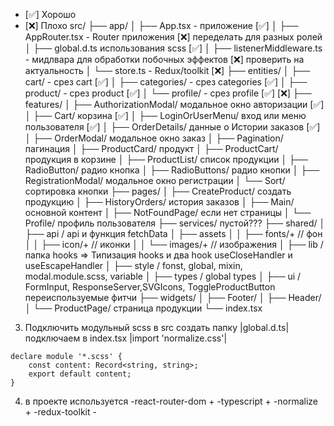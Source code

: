 
- [✅] Хорошо
- [❌] Плохо
   src/
   ├── app/
   │ ├── App.tsx - приложение [✅]
   │ ├── AppRouter.tsx - Router приложения [❌] переделать для разных ролей
   │ ├── global.d.ts использования scss [✅]
   │ ├── listenerMiddleware.ts - мидлвара для обработки побочных эффектов [❌] проверить на актуальность
   │ └── store.ts - Redux/toolkit [❌]
   ├── entities/
   │ ├── cart/ - срез cart [✅]
   │ ├── categories/ - срез categories [✅] 
   │ ├── product/ - срез product [✅]
   │ └── profile/ - срез profile [✅]  [❌]
   ├── features/
   │ ├── AuthorizationModal/ модальное окно авторизации [✅]
   │ ├── Cart/ корзина [✅]
   │ ├── LoginOrUserMenu/ вход или меню пользователя [✅]
   │ ├── OrderDetails/ данные о Истории заказов [✅]
   │ ├── OrderModal/ модальное окно заказ
   │ ├── Pagination/ пагинация
   │ ├── ProductCard/ продукт
   │ ├── ProductCart/ продукция в корзине
   │ ├── ProductList/ список продукции
   │ ├── RadioButton/ радио кнопка
   │ ├── RadioButtons/ радио кнопки
   │ ├── RegistrationModal/ модальное окно регистрации
   │ └── Sort/ сортировка кнопки
   ├── pages/
   │ ├── CreateProduct/ создать продукцию
   │ ├── HistoryOrders/ история заказов
   │ ├── Main/ основной контент
   │ ├── NotFoundPage/ если нет страницы
   │ └── Profile/ профиль пользователя
   ├── services/ пустой???
   ├── shared/
   │ ├── api / api и функция fetchData 
   │ ├── assets
   │ │ ├── fonts/+ // фон
   │ │ ├── icon/+ // иконки
   │ │ └── images/+ // изображения
   │ ├── lib / папка hooks => Типизация hooks и два hook useCloseHandler и useEscapeHandler
   │ ├── style / fonst, global, mixin, modal.module.scss, variable
   │ ├── types / global types 
   │ ├── ui / FormInput, ResponseServer,SVGIcons, ToggleProductButton переиспользуемые фитчи
   ├── widgets/
   │ ├── Footer/ 
   │ ├── Header/  
   │ └── ProductPage/ страница продукции
   └── index.tsx

3. Подключить модульный scss
   в src создать папку |global.d.ts|
   подключаем в index.tsx |import 'normalize.css'|

```
declare module '*.scss' {
	const content: Record<string, string>;
	export default content;
}
```

4. в проекте используется
   -react-router-dom +
   -typescript +
   -normalize +
   -redux-toolkit -
   
